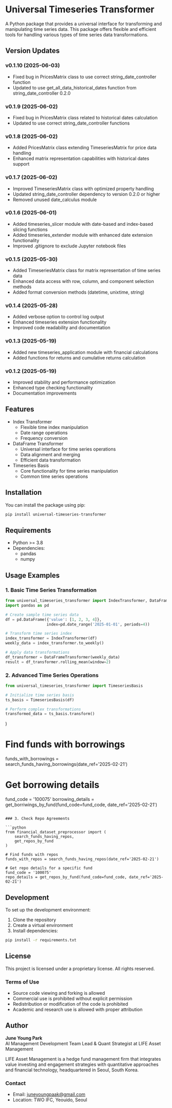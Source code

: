 # Universal Timeseries Transformer

A Python package that provides a universal interface for transforming and manipulating time series data. This package offers flexible and efficient tools for handling various types of time series data transformations.

## Version Updates

### v0.1.10 (2025-06-03)
- Fixed bug in PricesMatrix class to use correct string_date_controller function
- Updated to use get_all_data_historical_dates function from string_date_controller 0.2.0

### v0.1.9 (2025-06-02)
- Fixed bug in PricesMatrix class related to historical dates calculation
- Updated to use correct string_date_controller functions

### v0.1.8 (2025-06-02)
- Added PricesMatrix class extending TimeseriesMatrix for price data handling
- Enhanced matrix representation capabilities with historical dates support

### v0.1.7 (2025-06-02)
- Improved TimeseriesMatrix class with optimized property handling
- Updated string_date_controller dependency to version 0.2.0 or higher
- Removed unused date_calculus module

### v0.1.6 (2025-06-01)
- Added timeseries_slicer module with date-based and index-based slicing functions
- Added timeseries_extender module with enhanced date extension functionality
- Improved .gitignore to exclude Jupyter notebook files

### v0.1.5 (2025-05-30)
- Added TimeseriesMatrix class for matrix representation of time series data
- Enhanced data access with row, column, and component selection methods
- Added format conversion methods (datetime, unixtime, string)

### v0.1.4 (2025-05-28)
- Added verbose option to control log output
- Enhanced timeseries extension functionality
- Improved code readability and documentation

### v0.1.3 (2025-05-19)
- Added new timeseries_application module with financial calculations
- Added functions for returns and cumulative returns calculation

### v0.1.2 (2025-05-19)
- Improved stability and performance optimization
- Enhanced type checking functionality
- Documentation improvements

## Features

- Index Transformer
  - Flexible time index manipulation
  - Date range operations
  - Frequency conversion
- DataFrame Transformer
  - Universal interface for time series operations
  - Data alignment and merging
  - Efficient data transformation
- Timeseries Basis
  - Core functionality for time series manipulation
  - Common time series operations

## Installation

You can install the package using pip:

```bash
pip install universal-timeseries-transformer
```

## Requirements

- Python >= 3.8
- Dependencies:
  - pandas
  - numpy

## Usage Examples

### 1. Basic Time Series Transformation

```python
from universal_timeseries_transformer import IndexTransformer, DataFrameTransformer
import pandas as pd

# Create sample time series data
df = pd.DataFrame({'value': [1, 2, 3, 4]},
                  index=pd.date_range('2025-01-01', periods=4))

# Transform time series index
index_transformer = IndexTransformer(df)
weekly_data = index_transformer.to_weekly()

# Apply data transformations
df_transformer = DataFrameTransformer(weekly_data)
result = df_transformer.rolling_mean(window=2)
```

### 2. Advanced Time Series Operations

```python
from universal_timeseries_transformer import TimeseriesBasis

# Initialize time series basis
ts_basis = TimeseriesBasis(df)

# Perform complex transformations
transformed_data = ts_basis.transform()
```
)

# Find funds with borrowings
funds_with_borrowings = search_funds_having_borrowings(date_ref='2025-02-21')

# Get borrowing details
fund_code = '100075'
borrowing_details = get_borriwings_by_fund(fund_code=fund_code, date_ref='2025-02-21')
```

### 3. Check Repo Agreements

```python
from financial_dataset_preprocessor import (
    search_funds_having_repos,
    get_repos_by_fund
)

# Find funds with repos
funds_with_repos = search_funds_having_repos(date_ref='2025-02-21')

# Get repo details for a specific fund
fund_code = '100075'
repo_details = get_repos_by_fund(fund_code=fund_code, date_ref='2025-02-21')
```

## Development

To set up the development environment:

1. Clone the repository
2. Create a virtual environment
3. Install dependencies:

```bash
pip install -r requirements.txt
```

## License

This project is licensed under a proprietary license. All rights reserved.

### Terms of Use

- Source code viewing and forking is allowed
- Commercial use is prohibited without explicit permission
- Redistribution or modification of the code is prohibited
- Academic and research use is allowed with proper attribution

## Author

**June Young Park**  
AI Management Development Team Lead & Quant Strategist at LIFE Asset Management

LIFE Asset Management is a hedge fund management firm that integrates value investing and engagement strategies with quantitative approaches and financial technology, headquartered in Seoul, South Korea.

### Contact

- Email: juneyoungpaak@gmail.com
- Location: TWO IFC, Yeouido, Seoul
